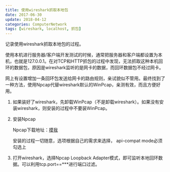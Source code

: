```yaml
---
title: 使用wireshark抓取本地包
date: 2017-06-30
update: 2018-04-12
categories: ComputerNetwork
tags: [wireshark, localhost, 抓包]
---
```


记录使用wireshark抓取本地包的过程。

<!--more-->

使用本机进行服务器/客户端开发测试的时候，通常把服务器和客户端都设置为本机，也就是127.0.0.1。在对TCP和HTTP抓包的过程中发现，无法抓取这种本机回环的数据包，原因是wireshark监听的是网卡的数据，而回环数据包不经过网卡。

网上有设置增加一条回环包发送给网卡的路由规则，亲试貌似不管用。最终找到了一种方法，使用Npcap代替wireshark默认的WinPcap，亲测有效，而且方便好用。

1. 如果装好了wireshark，先卸载WinPcap（不是卸载wireshark）。如果没有安装wireshark，则安装的过程中不要装WinPcap。

2. 安装Npcap

    Npcap下载地址：[摸我](https://nmap.org/npcap/)

    安装的过程一切随意，选项根据自己的需求来选择， api-compat mode必须勾选上

3. 打开wireshark，选择Npcap Loopback Adapter模式，即可监听本地回环数据。可以利用tcp.port==***进行端口过滤。

